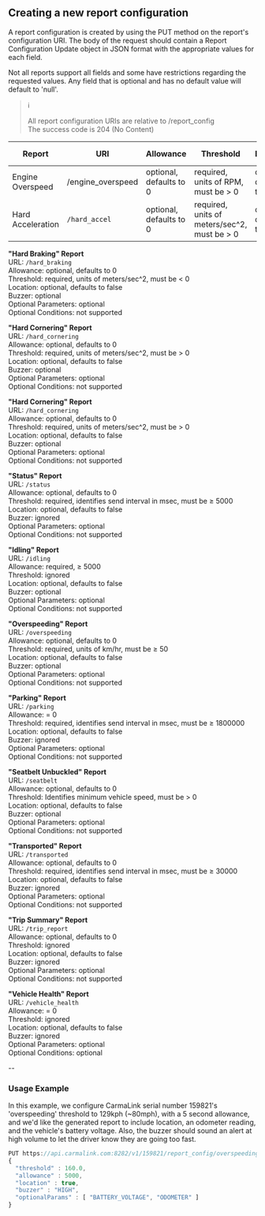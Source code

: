 <h2>Creating a new report configuration</h2>
A report configuration is created by using the PUT method on the report's configuration URI. The body of the request should contain a Report Configuration Update object in JSON format with the appropriate values for each field.  

Not all reports support all fields and some have restrictions regarding the requested values. Any field that is optional and has no default value will default to 'null'.  

> :information_source:   
>
> All report configuration URIs are relative to /report_config  
> The success code is 204 (No Content)  

Report | URI | Allowance | Threshold | Location | Buzzer | Optional Parameters | Optional Conditions
-------|-----|-----------|-----------|----------|--------|---------------------|---------------------
Engine Overspeed | /engine_overspeed | optional, defaults to 0 | required, units of RPM, must be > 0 | optional, defaults to false | optional | optional | not supported  
Hard Acceleration | `/hard_accel` | optional, defaults to 0 | required, units of meters/sec^2, must be > 0 | optional, defaults to false | optional | optional | not supported  

**"Hard Braking" Report**  
URL: `/hard_braking`  
Allowance: optional, defaults to 0  
Threshold: required, units of meters/sec^2, must be < 0  
Location: optional, defaults to false  
Buzzer: optional  
Optional Parameters: optional  
Optional Conditions: not supported  

**"Hard Cornering" Report**  
URL: `/hard_cornering`  
Allowance: optional, defaults to 0  
Threshold: required, units of meters/sec^2, must be > 0  
Location: optional, defaults to false  
Buzzer: optional  
Optional Parameters: optional  
Optional Conditions: not supported  

**"Hard Cornering" Report**  
URL: `/hard_cornering`  
Allowance: optional, defaults to 0  
Threshold: required, units of meters/sec^2, must be > 0  
Location: optional, defaults to false  
Buzzer: optional  
Optional Parameters: optional  
Optional Conditions: not supported  

**"Status" Report**  
URL: `/status`  
Allowance: optional, defaults to 0  
Threshold: required, identifies send interval in msec, must be ≥ 5000  
Location: optional, defaults to false  
Buzzer: ignored  
Optional Parameters: optional  
Optional Conditions: not supported  

**"Idling" Report**  
URL: `/idling`  
Allowance: required, ≥ 5000  
Threshold: ignored  
Location: optional, defaults to false  
Buzzer: optional  
Optional Parameters: optional  
Optional Conditions: not supported  

**"Overspeeding" Report**  
URL: `/overspeeding`  
Allowance: optional, defaults to 0  
Threshold: required, units of km/hr, must be ≥ 50  
Location: optional, defaults to false  
Buzzer: optional  
Optional Parameters: optional  
Optional Conditions: not supported  

**"Parking" Report**  
URL: `/parking`  
Allowance: = 0  
Threshold: required, identifies send interval in msec, must be ≥ 1800000  
Location: optional, defaults to false  
Buzzer: ignored  
Optional Parameters: optional  
Optional Conditions: not supported  

**"Seatbelt Unbuckled" Report**  
URL: `/seatbelt`  
Allowance: optional, defaults to 0  
Threshold: Identifies minimum vehicle speed, must be > 0  
Location: optional, defaults to false  
Buzzer: optional  
Optional Parameters: optional  
Optional Conditions: not supported  

**"Transported" Report**  
URL: `/transported`  
Allowance: optional, defaults to 0  
Threshold: required, identifies send interval in msec, must be ≥ 30000  
Location: optional, defaults to false  
Buzzer: ignored  
Optional Parameters: optional  
Optional Conditions: not supported  

**"Trip Summary" Report**  
URL: `/trip_report`  
Allowance: optional, defaults to 0  
Threshold: ignored  
Location: optional, defaults to false  
Buzzer: ignored  
Optional Parameters: optional  
Optional Conditions: not supported  

**"Vehicle Health" Report**  
URL: `/vehicle_health`  
Allowance: = 0  
Threshold: ignored  
Location: optional, defaults to false  
Buzzer: ignored  
Optional Parameters: optional  
Optional Conditions: optional  


--
<h3>Usage Example</h3>  
In this example, we configure CarmaLink serial number 159821's 'overspeeding' threshold to 129kph (~80mph), with a 5 second allowance, and we'd like the generated report to include location, an odometer reading, and the vehicle's battery voltage.  Also, the buzzer should sound an alert at high volume to let the driver know they are going too fast.  

```javascript
PUT https://api.carmalink.com:8282/v1/159821/report_config/overspeeding  
{  
  "threshold" : 160.0,  
  "allowance" : 5000,  
  "location" : true,  
  "buzzer" : "HIGH",  
  "optionalParams" : [ "BATTERY_VOLTAGE", "ODOMETER" ]  
}  
```

